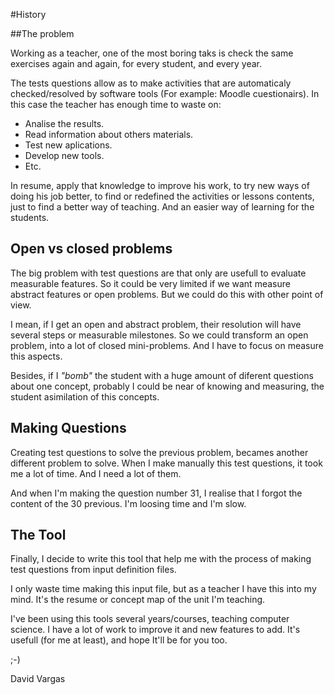 #History

##The problem

Working as a teacher, one of the most boring taks is check the same exercises
again and again, for every student, and every year.

The tests questions allow as to make activities that are automaticaly checked/resolved by 
software tools (For example: Moodle cuestionairs). In this case
the teacher has enough time to waste on:
* Analise the results.
* Read information about others materials.
* Test new aplications.
* Develop new tools.
* Etc.

In resume, apply that knowledge to improve his work, to try new ways of 
doing his job better, to find or redefined the activities or lessons contents, 
just to find a better way of teaching. And an easier way of learning for the students.

## Open vs closed problems

The big problem with test questions are that only are usefull to evaluate
measurable features. So it could be very limited if we want measure abstract
features or open problems. But we could do this with other point of view.

I mean, if I get an open and abstract problem, their resolution will have 
several steps or measurable milestones. So we could transform an open problem, 
into a lot of closed mini-problems. And I have to focus on measure this aspects.

Besides, if I *"bomb"* the student with a huge amount of diferent questions
about one concept, probably I could be near of knowing and measuring, the
student asimilation of this concepts.

## Making Questions

Creating test questions to solve the previous problem, becames another 
different problem to solve. When I make manually this test questions, it
took me a lot of time. And I need a lot of them.

And when I'm making the question number 31, I realise that I forgot the
content of the 30 previous. I'm loosing time and I'm slow.

## The Tool

Finally, I decide to write this tool that help me with the process of
making test questions from input definition files.

I only waste time making this input file, but as a teacher I have this
into my mind. It's the resume or concept map of the unit I'm teaching.

I've been using this tools several years/courses, teaching computer
science. I have a lot of work to improve it and new features to add.
It's usefull (for me at least), and hope It'll be for you too.

;-)

David Vargas
